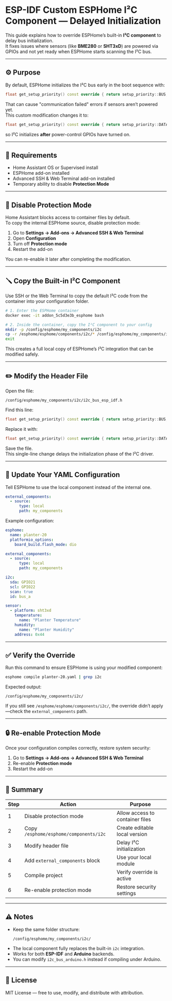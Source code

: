 # ESP-IDF Custom ESPHome I²C Component — Delayed Initialization

This guide explains how to override ESPHome’s built-in **I²C component** to delay bus initialization.  
It fixes issues where sensors (like **BME280** or **SHT3xD**) are powered via GPIOs and not yet ready when ESPHome starts scanning the I²C bus.

---

## ⚙️ Purpose

By default, ESPHome initializes the I²C bus early in the boot sequence with:
```cpp
float get_setup_priority() const override { return setup_priority::BUS; }
```

That can cause "communication failed" errors if sensors aren’t powered yet.  
This custom modification changes it to:
```cpp
float get_setup_priority() const override { return setup_priority::DATA; }
```
so I²C initializes **after** power-control GPIOs have turned on.

---

## 🧩 Requirements

- Home Assistant OS or Supervised install  
- ESPHome add-on installed  
- Advanced SSH & Web Terminal add-on installed  
- Temporary ability to disable **Protection Mode**

---

## 🚨 Disable Protection Mode

Home Assistant blocks access to container files by default.  
To copy the internal ESPHome source, disable protection mode:

1. Go to **Settings → Add-ons → Advanced SSH & Web Terminal**
2. Open **Configuration**
3. Turn off **Protection mode**
4. Restart the add-on

You can re-enable it later after completing the modification.

---

## 🪛 Copy the Built-in I²C Component

Use SSH or the Web Terminal to copy the default I²C code from the container into your configuration folder.

```bash
# 1. Enter the ESPHome container
docker exec -it addon_5c5d3e3b_esphome bash

# 2. Inside the container, copy the I²C component to your config
mkdir -p /config/esphome/my_components/i2c
cp -r /esphome/esphome/components/i2c/* /config/esphome/my_components/i2c/
exit
```

This creates a full local copy of ESPHome’s I²C integration that can be modified safely.

---

## ✏️ Modify the Header File

Open the file:
```
/config/esphome/my_components/i2c/i2c_bus_esp_idf.h
```

Find this line:
```cpp
float get_setup_priority() const override { return setup_priority::BUS; }
```

Replace it with:
```cpp
float get_setup_priority() const override { return setup_priority::DATA; }
```

Save the file.  
This single-line change delays the initialization phase of the I²C driver.

---

## 🧠 Update Your YAML Configuration

Tell ESPHome to use the local component instead of the internal one.

```yaml
external_components:
  - source:
      type: local
      path: my_components
```

Example configuration:

```yaml
esphome:
  name: planter-20
  platformio_options:
    board_build.flash_mode: dio

external_components:
  - source:
      type: local
      path: my_components

i2c:
  sda: GPIO21
  scl: GPIO22
  scan: true
  id: bus_a

sensor:
  - platform: sht3xd
    temperature:
      name: "Planter Temperature"
    humidity:
      name: "Planter Humidity"
    address: 0x44
```

---

## ✅ Verify the Override

Run this command to ensure ESPHome is using your modified component:

```bash
esphome compile planter-20.yaml | grep i2c
```

Expected output:
```
/config/esphome/my_components/i2c/
```

If you still see `/esphome/esphome/components/i2c/`, the override didn’t apply—check the `external_components` path.

---

## 🔒 Re-enable Protection Mode

Once your configuration compiles correctly, restore system security:

1. Go to **Settings → Add-ons → Advanced SSH & Web Terminal**
2. Re-enable **Protection mode**
3. Restart the add-on

---

## 🧹 Summary

| Step | Action | Purpose |
|------|---------|----------|
| 1 | Disable protection mode | Allow access to container files |
| 2 | Copy `/esphome/esphome/components/i2c` | Create editable local version |
| 3 | Modify header file | Delay I²C initialization |
| 4 | Add `external_components` block | Use your local module |
| 5 | Compile project | Verify override is active |
| 6 | Re-enable protection mode | Restore security settings |

---

## ⚠️ Notes

- Keep the same folder structure:
  ```
  /config/esphome/my_components/i2c/
  ```
- The local component fully replaces the built-in `i2c` integration.
- Works for both **ESP-IDF** and **Arduino** backends.
- You can modify `i2c_bus_arduino.h` instead if compiling under Arduino.

---

## 📄 License

MIT License — free to use, modify, and distribute with attribution.
